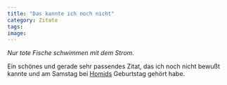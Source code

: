 ```yaml
---
title: "Das kannte ich noch nicht"
category: Zitate
tags: 
image: 
---
```


*Nur tote Fische schwimmen mit dem Strom.*  

Ein schönes und gerade sehr passendes Zitat, das ich noch nicht bewußt kannte und am Samstag bei [Homids](http://www.flavaclub.com/default.php?content=acts_homid) Geburtstag gehört habe.

